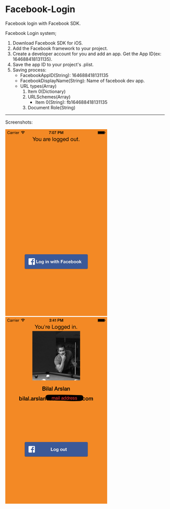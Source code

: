 Facebook-Login
==============

Facebook login with Facebook SDK. 

Facebook Login system; 

1. Download Facebook SDK for iOS.
2. Add the Facebook framework to your project.
3. Create a developer account for you and add an app. Get the App ID(ex: 164688418131135).
4. Save the app ID to your project's .plist.
5. Saving process:
   * FacebookAppID(String): 164688418131135
   * FacebookDisplayName(String): Name of facebook dev app.
   * URL types(Array)
      1) Item 0(Dictionary)
      2) URLSchemes(Array)
         * Item 0(String): fb164688418131135
      3) Document Role(String)

<hr>

Screenshots:

<img src="./Images/img1.png" height="590" width="322">&nbsp;&nbsp;
<img src="./Images/img2.png" height="590" width="322"><br><br>
